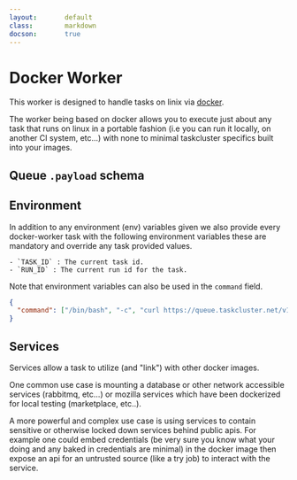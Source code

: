 ```yaml
---
layout:       default
class:        markdown
docson:       true
---
```


# Docker Worker

This worker is designed to handle tasks on linix via
[docker](http://www.docker.com/).

The worker being based on docker allows you to execute just about any task that
runs on linux in a portable fashion (i.e you can run it locally, on another CI
system, etc...) with none to minimal taskcluster specifics built into your images.

## Queue `.payload` schema

<div data-render-schema="http://schemas.taskcluster.net/docker-worker/v1/payload.json"></div>


## Environment

In addition to any environment (env) variables given we also provide every
docker-worker task with the following environment variables these are mandatory
and override any task provided values.

    - `TASK_ID` : The current task id.
    - `RUN_ID` : The current run id for the task.

Note that environment variables can also be used in the `command` field.

```json
{
  "command": ["/bin/bash", "-c", "curl https://queue.taskcluster.net/v1/task/$TASK_ID"]
}
```

## Services

Services allow a task to utilize (and "link") with other docker images.

One common use case is mounting a database or other network accessible services
(rabbitmq, etc...) or mozilla services which have been dockerized for local
testing (marketplace, etc..).

A more powerful and complex use case is using services to contain sensitive or
otherwise locked down services behind public apis. For example one could embed
credentials (be very sure you know what your doing and any baked in credentials
are minimal) in the docker image then expose an api for an untrusted source
(like a try job) to interact with the service.
